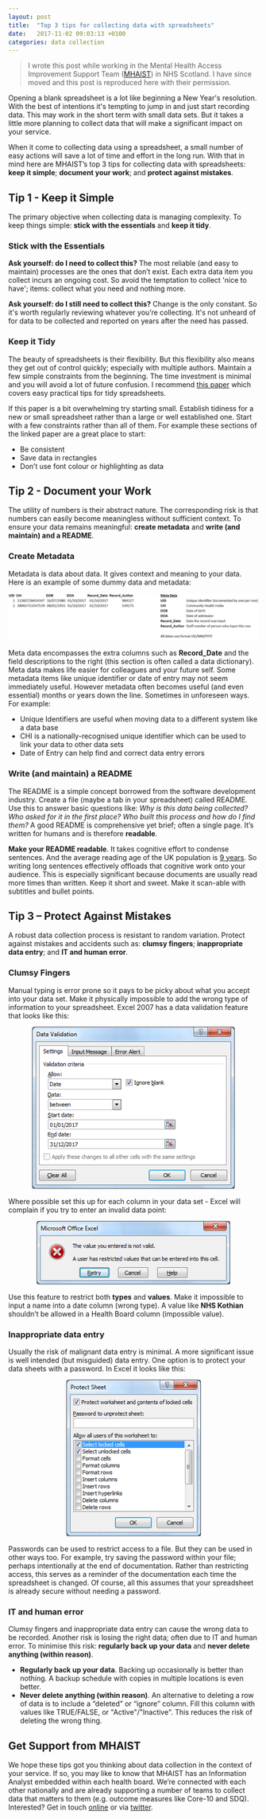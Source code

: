```yaml
---
layout: post
title:	"Top 3 tips for collecting data with spreadsheets"
date:	2017-11-02 09:03:13 +0100
categories: data collection
---
```


> I wrote this post while working in the Mental Health Access Improvement Support Team ([MHAIST][MHAIST]) in NHS Scotland. I have since moved and this post is reproduced here with their permission.

Opening a blank spreadsheet is a lot like beginning a New Year's resolution. With the best of intentions it's tempting to jump in and just start recording data. This may work in the short term with small data sets. But it takes a little more planning to collect data that will make a significant impact on your service.

When it come to collecting data using a spreadsheet, a small number of easy actions will save a lot of time and effort in the long run. With that in mind here are MHAIST’s top 3 tips for collecting data with spreadsheets: **keep it simple**; **document your work**; and **protect against mistakes**.

## Tip 1 - Keep it Simple

The primary objective when collecting data is managing complexity. To keep things simple: **stick with the essentials** and **keep it tidy**.

### Stick with the Essentials
**Ask yourself: do I need to collect this?** The most reliable (and easy to maintain) processes are the ones that don’t exist. Each extra data item you collect incurs an ongoing cost. So avoid the temptation to collect 'nice to have'; items: collect what you need and nothing more.

**Ask yourself: do I still need to collect this?**
Change is the only constant. So it's worth regularly reviewing whatever you’re collecting. It's not unheard of for data to be collected and reported on years after the need has passed.

### Keep it Tidy
The beauty of spreadsheets is their flexibility. But this flexibility also means they get out of control quickly; especially with multiple authors. Maintain a few simple constraints from the beginning. The time investment is minimal and you will avoid a lot of future confusion. I recommend [this paper][peerj-tidy-spreadsheets] which covers easy practical tips for tidy spreadsheets.

If this paper is a bit overwhelming try starting small. Establish tidiness for a new or small spreadsheet rather than a large or well established one. Start with a few constraints rather than all of them. For example these sections of the linked paper are a great
place to start:

* Be consistent
* Save data in rectangles
* Don’t use font colour or highlighting as data

## Tip 2 - Document your Work
The utility of numbers is their abstract nature. The corresponding risk is that numbers can easily become meaningless without sufficient context. To ensure your data remains meaningful: **create metadata** and **write (and maintain) and a README**.

### Create Metadata
Metadata is data about data. It gives context and meaning to your data. Here is an example of some dummy data and metadata:

<div style="text-align: center">
	<img src="/assets/metadata.png" alt="two rows of dummy data with a data dictionary to the right"/>
	<p></p>
</div>

Meta data encompasses the extra columns such as **Record_Date** and the field descriptions to the right (this section is often called a data dictionary). Meta data makes life easier for colleagues and your future self. Some metadata items like unique identifier or date of entry may not seem immediately useful. However metadata often becomes useful (and even essential) months or years down the line. Sometimes in unforeseen ways. For example:

* Unique Identifiers are useful when moving data to a different system like a data base
* CHI is a nationally-recognised unique identifier which can be used to link your data to other data sets
* Date of Entry can help find and correct data entry errors

### Write (and maintain) a README
The README is a simple concept borrowed from the software development industry. Create a file (maybe a tab in your spreadsheet) called README. Use this to answer basic questions like: *Why is this data being collected? Who asked for it in the first place? Who built this process and how do I find them?* A good README is comprehensive yet brief; often a single page. It’s written for humans and is therefore **readable**.

**Make your README readable**. It takes cognitive effort to condense sentences. And the average reading age of the UK population is [9 years][readability]. So writing long sentences effectively offloads that cognitive work onto your audience. This is especially significant because documents are usually read more times than written. Keep it short and sweet. Make it scan-able with subtitles and bullet points.

## Tip 3 – Protect Against Mistakes

A robust data collection process is resistant to random variation. Protect against mistakes and accidents such as: **clumsy fingers**; **inappropriate data entry**; and **IT and human error**.

### Clumsy Fingers
Manual typing is error prone so it pays to be picky about what you accept into your data set. Make it physically impossible to add the wrong type of information to your spreadsheet. Excel 2007 has a data validation feature that looks like this:

<div style="text-align: center">
	<img src="/assets/excel-validation.png" alt="Excel data validation window"/>
	<p></p>
</div>

Where possible set this up for each column in your data set - Excel will complain if you try to enter an invalid data point:

<div style="text-align: center">
	<img src="/assets/excel-validation-error.png" alt="Excel data validation error window"/>
	<p></p>
</div>

Use this feature to restrict both **types** and **values**. Make it impossible to input a name into a date column (wrong type). A value like **NHS Kothian** shouldn’t be allowed in a Health Board column (impossible value).

### Inappropriate data entry
Usually the risk of malignant data entry is minimal. A more significant issue is well intended (but misguided) data entry. One option is to protect your data sheets with a password. In Excel it looks like this:

<div style="text-align: center">
	<img src="/assets/excel-protection.png" alt="Excel password protect window"/>
	<p></p>
</div>

Passwords can be used to restrict access to a file. But they can be used in other ways too. For example, try saving the password within your file; perhaps intentionally at the end of documentation. Rather than restricting access, this serves as a reminder of the documentation each time the spreadsheet is changed. Of course, all this assumes that your spreadsheet is already secure without needing a password.

### IT and human error
Clumsy fingers and inappropriate data entry can cause the wrong data to be recorded. Another risk is losing the right data; often due to IT and human error. To minimise this risk: **regularly back up your data** and **never delete anything (within reason)**.

* **Regularly back up your data**. Backing up occasionally is better than nothing. A backup schedule with copies in multiple locations is even better.
* **Never delete anything (within reason)**. An alternative to deleting a row of data is to include a “deleted” or “ignore” column. Fill this column with values like TRUE/FALSE, or "Active"/"Inactive". This reduces the risk of deleting the wrong thing.

## Get Support from MHAIST

We hope these tips got you thinking about data collection in the context of your service. If so, you may like to know that MHAIST has an Information Analyst embedded within each health board. We’re connected with each other nationally and are already supporting a number of teams to collect data that matters to them (e.g. outcome measures like Core-10 and SDQ). Interested? Get in touch [online][MHAIST-ihub] or via [twitter][MHAIST-twitter].


[MHAIST]: http://www.isdscotland.org/Health-Topics/Mental-Health/MHAIST/
[MHAIST-ihub]: http://ihub.scot/a-z-programmes/mental-health-access/
[MHAIST-twitter]: https://twitter.com/his_mhaist
[peerj-tidy-spreadsheets]: https://peerj.com/preprints/3183.pdf
[readability]: http://www.see-a-voice.org/marketing-ad/effective-communication/readability/